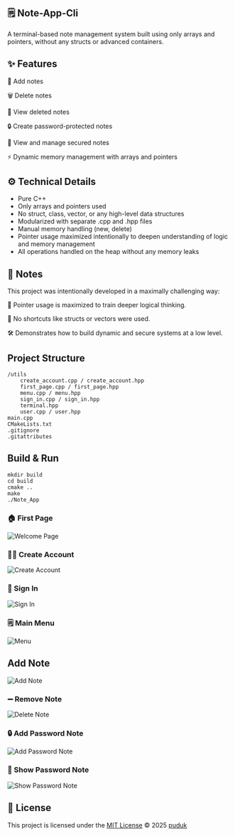 ## 🗒️ Note-App-Cli
A terminal-based note management system built using only arrays and pointers, without any structs or advanced containers.

## ✨ Features
📌 Add notes

🗑️ Delete notes

🧹 View deleted notes

🔒 Create password-protected notes

🧿 View and manage secured notes

⚡ Dynamic memory management with arrays and pointers

## ⚙️ Technical Details
- Pure C++
- Only arrays and pointers used
- No struct, class, vector, or any high-level data structures
- Modularized with separate .cpp and .hpp files
- Manual memory handling (new, delete)
- Pointer usage maximized intentionally to deepen understanding of logic and memory management
- All operations handled on the heap without any memory leaks

## 📝 Notes
This project was intentionally developed in a maximally challenging way:

🧠 Pointer usage is maximized to train deeper logical thinking.

🚫 No shortcuts like structs or vectors were used.

🛠️ Demonstrates how to build dynamic and secure systems at a low level.

## Project Structure
```
/utils
    create_account.cpp / create_account.hpp
    first_page.cpp / first_page.hpp
    menu.cpp / menu.hpp
    sign_in.cpp / sign_in.hpp
    terminal.hpp
    user.cpp / user.hpp
main.cpp
CMakeLists.txt
.gitignore
.gitattributes
```
## Build & Run
```
mkdir build
cd build
cmake ..
make
./Note_App
```
### 🏠 First Page

![Welcome Page](note_views/Welcome_Page.png)

### 🧑‍💻 Create Account

![Create Account](note_views/First_Page.png)

### 🔐 Sign In 

![Sign In](note_views/Sign_In.png)

### 🗒️ Main Menu

![Menu](note_views/Menu.png)

## Add Note

![Add Note](note_views/Add_Note.png)

### ➖ Remove Note

![Delete Note](note_views/Remove_Note.png)

### 🔒 Add Password Note

![Add Password Note](note_views/Add_Password_Note.png)

### 🔎 Show Password Note

![Show Password Note](note_views/Show_Password_Note.png)

## 🪪 License

This project is licensed under the [MIT License](LICENSE) © 2025 [puduk](https://github.com/puduk)

